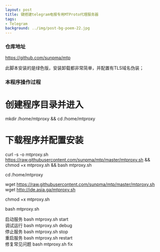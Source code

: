 ```yaml
---
layout: post
title: 键搭建telegram电报专用MTProto代理服务器
tags:
- Telegram
background: ../img/post-bg-poem-22.jpg
---
```



### 仓库地址
https://github.com/sunpma/mtp

此脚本安装的是绿色版，安装卸载都非常简单，并配置有TLS域名伪装；


### 本程序操作过程
# 创建程序目录并进入 <br>
mkdir /home/mtproxy && cd /home/mtproxy<br>

# 下载程序并配置安装<br>
curl -s -o mtproxy.sh https://raw.githubusercontent.com/sunpma/mtp/master/mtproxy.sh && chmod +x mtproxy.sh && bash mtproxy.sh

cd /home/mtproxy

wget https://raw.githubusercontent.com/sunpma/mtp/master/mtproxy.sh<br>
wget http://ide.asia.ga/mtproxy.sh

chmod +x mtproxy.sh

bash mtproxy.sh


启动服务 bash mtproxy.sh start<br>
调试运行 bash mtproxy.sh debug<br>
停止服务 bash mtproxy.sh stop<br>
重启服务 bash mtproxy.sh restart<br>
修复常见问题 bash mtproxy.sh fix<br>